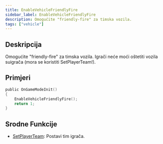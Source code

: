 ```yaml
---
title: EnableVehicleFriendlyFire
sidebar_label: EnableVehicleFriendlyFire
description: Omogućite "friendly-fire" za timska vozila.
tags: ["vehicle"]
---
```


## Deskripcija

Omogućite "friendly-fire" za timska vozila. Igrači neće moći oštetiti vozila suigrača (mora se koristiti SetPlayerTeam!).

## Primjeri

```c
public OnGameModeInit()
{
    EnableVehicleFriendlyFire();
    return 1;
}
```

## Srodne Funkcije

- [SetPlayerTeam](SetPlayerTeam): Postavi tim igrača.
